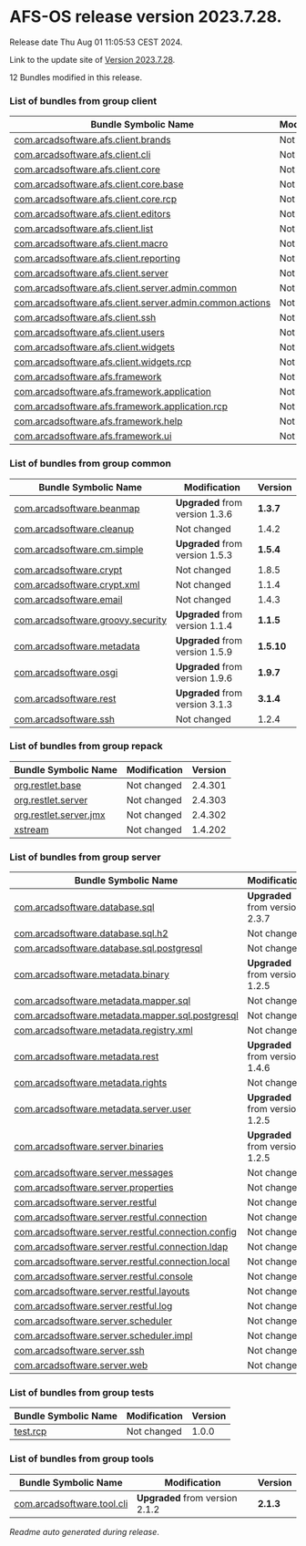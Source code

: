 # AFS-OS release version 2023.7.28.

Release date Thu Aug 01 11:05:53 CEST 2024.

Link to the update site of [Version 2023.7.28](https://github.com/ARCAD-Software/AFS/releases/download/2023.7.28/).

12 Bundles modified in this release.



### List of bundles from group **client**

Bundle Symbolic Name | Modification | Version
-------------------- | ------------ | -------
[com.arcadsoftware.afs.client.brands](bundles/client/afs.client.brands) | Not changed | 1.0.4
[com.arcadsoftware.afs.client.cli](bundles/client/afs.client.cli) | Not changed | 1.3.3
[com.arcadsoftware.afs.client.core](bundles/client/afs.client.core) | Not changed | 1.4.4
[com.arcadsoftware.afs.client.core.base](bundles/client/afs.client.core.base) | Not changed | 1.6.3
[com.arcadsoftware.afs.client.core.rcp](bundles/client/afs.client.core.rcp) | Not changed | 1.3.3
[com.arcadsoftware.afs.client.editors](bundles/client/afs.client.editors) | Not changed | 1.2.4
[com.arcadsoftware.afs.client.list](bundles/client/afs.client.list) | Not changed | 1.3.3
[com.arcadsoftware.afs.client.macro](bundles/client/afs.client.macro) | Not changed | 1.2.3
[com.arcadsoftware.afs.client.reporting](bundles/client/afs.client.reporting) | Not changed | 1.5.4
[com.arcadsoftware.afs.client.server](bundles/client/afs.client.server) | Not changed | 1.5.3
[com.arcadsoftware.afs.client.server.admin.common](bundles/client/afs.client.server.admin.common) | Not changed | 1.3.3
[com.arcadsoftware.afs.client.server.admin.common.actions](bundles/client/afs.client.server.admin.common.actions) | Not changed | 1.3.3
[com.arcadsoftware.afs.client.ssh](bundles/client/afs.client.ssh) | Not changed | 2.2.5
[com.arcadsoftware.afs.client.users](bundles/client/afs.client.users) | Not changed | 1.4.4
[com.arcadsoftware.afs.client.widgets](bundles/client/afs.client.widgets) | Not changed | 1.2.3
[com.arcadsoftware.afs.client.widgets.rcp](bundles/client/afs.client.widgets.rcp) | Not changed | 1.3.3
[com.arcadsoftware.afs.framework](bundles/client/afs.framework) | Not changed | 1.2.3
[com.arcadsoftware.afs.framework.application](bundles/client/afs.framework.application) | Not changed | 1.3.5
[com.arcadsoftware.afs.framework.application.rcp](bundles/client/afs.framework.application.rcp) | Not changed | 1.3.4
[com.arcadsoftware.afs.framework.help](bundles/client/afs.framework.help) | Not changed | 1.2.3
[com.arcadsoftware.afs.framework.ui](bundles/client/afs.framework.ui) | Not changed | 1.4.3



### List of bundles from group **common**

Bundle Symbolic Name | Modification | Version
-------------------- | ------------ | -------
[com.arcadsoftware.beanmap](bundles/common/beanmap) | **Upgraded** from version 1.3.6 | **1.3.7**
[com.arcadsoftware.cleanup](bundles/common/cleanup) | Not changed | 1.4.2
[com.arcadsoftware.cm.simple](bundles/common/cm.simple) | **Upgraded** from version 1.5.3 | **1.5.4**
[com.arcadsoftware.crypt](bundles/common/crypt) | Not changed | 1.8.5
[com.arcadsoftware.crypt.xml](bundles/common/crypt.xml) | Not changed | 1.1.4
[com.arcadsoftware.email](bundles/common/email) | Not changed | 1.4.3
[com.arcadsoftware.groovy.security](bundles/common/groovy.security) | **Upgraded** from version 1.1.4 | **1.1.5**
[com.arcadsoftware.metadata](bundles/common/metadata) | **Upgraded** from version 1.5.9 | **1.5.10**
[com.arcadsoftware.osgi](bundles/common/osgi) | **Upgraded** from version 1.9.6 | **1.9.7**
[com.arcadsoftware.rest](bundles/common/rest) | **Upgraded** from version 3.1.3 | **3.1.4**
[com.arcadsoftware.ssh](bundles/common/ssh) | Not changed | 1.2.4



### List of bundles from group **repack**

Bundle Symbolic Name | Modification | Version
-------------------- | ------------ | -------
[org.restlet.base](bundles/repack/org.restlet.base) | Not changed | 2.4.301
[org.restlet.server](bundles/repack/org.restlet.server) | Not changed | 2.4.303
[org.restlet.server.jmx](bundles/repack/org.restlet.server.jmx) | Not changed | 2.4.302
[xstream](bundles/repack/xstream) | Not changed | 1.4.202



### List of bundles from group **server**

Bundle Symbolic Name | Modification | Version
-------------------- | ------------ | -------
[com.arcadsoftware.database.sql](bundles/server/database.sql) | **Upgraded** from version 2.3.7 | **2.3.8**
[com.arcadsoftware.database.sql.h2](bundles/server/database.sql.h2) | Not changed | 3.1.3
[com.arcadsoftware.database.sql.postgresql](bundles/server/database.sql.postgresql) | Not changed | 1.2.3
[com.arcadsoftware.metadata.binary](bundles/server/metadata.binary) | **Upgraded** from version 1.2.5 | **1.2.6**
[com.arcadsoftware.metadata.mapper.sql](bundles/server/metadata.mapper.sql) | Not changed | 1.3.6
[com.arcadsoftware.metadata.mapper.sql.postgresql](bundles/server/metadata.mapper.sql.postgresql) | Not changed | 1.1.2
[com.arcadsoftware.metadata.registry.xml](bundles/server/metadata.registry.xml) | Not changed | 1.2.4
[com.arcadsoftware.metadata.rest](bundles/server/metadata.rest) | **Upgraded** from version 1.4.6 | **1.4.7**
[com.arcadsoftware.metadata.rights](bundles/server/metadata.rights) | Not changed | 1.3.3
[com.arcadsoftware.metadata.server.user](bundles/server/metadata.server.user) | **Upgraded** from version 1.2.5 | **1.2.6**
[com.arcadsoftware.server.binaries](bundles/server/server.binaries) | **Upgraded** from version 1.2.5 | **1.2.6**
[com.arcadsoftware.server.messages](bundles/server/server.messages) | Not changed | 1.2.3
[com.arcadsoftware.server.properties](bundles/server/server.properties) | Not changed | 1.2.3
[com.arcadsoftware.server.restful](bundles/server/server.restful) | Not changed | 3.1.8
[com.arcadsoftware.server.restful.connection](bundles/server/server.restful.connection) | Not changed | 2.1.3
[com.arcadsoftware.server.restful.connection.config](bundles/server/server.restful.connection.config) | Not changed | 1.3.2
[com.arcadsoftware.server.restful.connection.ldap](bundles/server/server.restful.connection.ldap) | Not changed | 2.4.5
[com.arcadsoftware.server.restful.connection.local](bundles/server/server.restful.connection.local) | Not changed | 1.5.7
[com.arcadsoftware.server.restful.console](bundles/server/server.restful.console) | Not changed | 1.4.4
[com.arcadsoftware.server.restful.layouts](bundles/server/server.restful.layouts) | Not changed | 9.6.4
[com.arcadsoftware.server.restful.log](bundles/server/server.restful.log) | Not changed | 1.2.0
[com.arcadsoftware.server.scheduler](bundles/server/server.scheduler) | Not changed | 1.3.3
[com.arcadsoftware.server.scheduler.impl](bundles/server/server.scheduler.impl) | Not changed | 1.3.3
[com.arcadsoftware.server.ssh](bundles/server/server.ssh) | Not changed | 2.3.3
[com.arcadsoftware.server.web](bundles/server/server.web) | Not changed | 1.2.4



### List of bundles from group **tests**

Bundle Symbolic Name | Modification | Version
-------------------- | ------------ | -------
[test.rcp](bundles/tests/test_RCP) | Not changed | 1.0.0



### List of bundles from group **tools**

Bundle Symbolic Name | Modification | Version
-------------------- | ------------ | -------
[com.arcadsoftware.tool.cli](bundles/tools/tool.cli) | **Upgraded** from version 2.1.2 | **2.1.3**






*Readme auto generated during release*.
